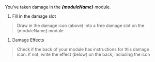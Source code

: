 You've taken damage in the ___{moduleName}___ module.

1. Fill in the damage slot
> Draw in the damage icon (above) into a free damage slot on the {moduleName} module

1. Damage Effects
> Check if the back of your module has instructions for this damage icon. If not, write the effect (below) on the back, including the icon
